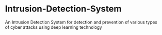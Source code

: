 # Intrusion-Detection-System
An Intrusion Detection System for detection and prevention of various types of cyber attacks using deep learning technology
